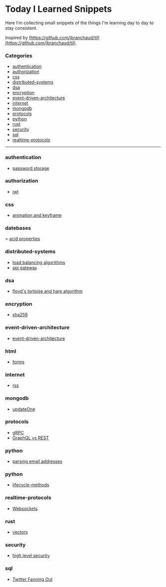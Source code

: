 # Today I Learned Snippets

Here I'm collecting small snippets of the things I'm learning day to day to stay consistent.

Inspired by [https://github.com/jbranchaud/til](https://github.com/jbranchaud/til).

### Categories

- [authentication](#authentication)
- [authorization](#authorization)
- [css](#css)
- [distributed-systems](#distributed-systems)
- [dsa](#dsa)
- [encryption](#encryption)
- [event-driven-architecture](#event-driven-architecture)
- [internet](#internet)
- [mongodb](#mongodb)
- [protocols](#protocols)
- [python](#python)
- [rust](#rust)
- [security](#security)
- [sql](#sql)
- [realtime-protocols](#websockets)

---

### authentication

- [password storage](/authentication/password_storage.md)

### authorization

- [jwt](/authorization/jwt.md)

### css

- [animation and keyframe](/css/keyframes.md)

### datebases

= [acid properties](/databases/acid.md)

### distributed-systems

- [load balancing algorithms](/distributed-systems/load-balancing-algorithms.md)
- [api gateway](/distributed-systems/api-gateway.md)

### dsa

- [floyd's tortoise and hare algorithm](/dsa/floyd_algo.md)

### encryption

- [sha256](/encryption/sha256.md)

### event-driven-architecture

- [event-driven-architecture](/event-driven-architecture/event-driven-architecture.md)

### html

- [forms](/html/forms.md)

### internet

- [rss](/internet/rss.md)

### mongodb

- [updateOne](/mongodb/updateOne.md)

### protocols

- [gRPC](/protocols/grpc.md)
- [GraphQL vs REST](/protocols/graphql_vs_rest.md)

### python

- [parsing email addresses](/python/email-address-parsing-and-regex.md)

### python

- [lifecycle-methods]()

### realtime-protocols

- [Websockets](/realtime-protocols/websockets.md)

### rust

- [vectors](/rust/)

### security

- [high level security](/security/high-level-security.md)

### sql

- [Twitter Fanning Out](/sql/twitter-fanning-out.md)
